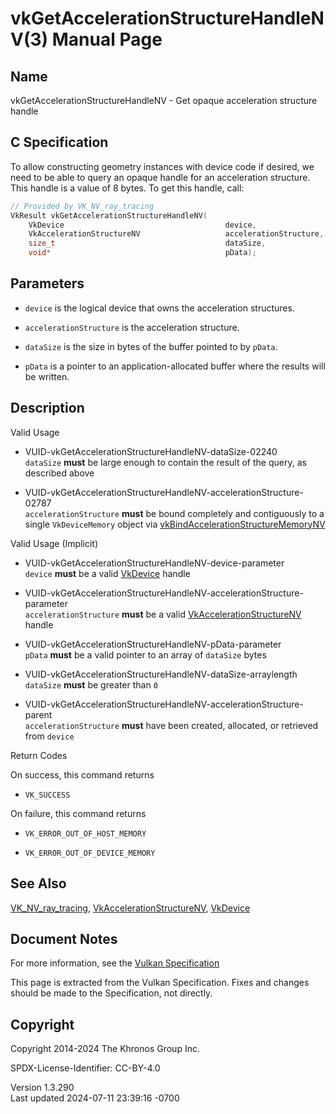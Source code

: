 # vkGetAccelerationStructureHandleNV(3) Manual Page

## Name

vkGetAccelerationStructureHandleNV - Get opaque acceleration structure
handle



## <a href="#_c_specification" class="anchor"></a>C Specification

To allow constructing geometry instances with device code if desired, we
need to be able to query an opaque handle for an acceleration structure.
This handle is a value of 8 bytes. To get this handle, call:

``` c
// Provided by VK_NV_ray_tracing
VkResult vkGetAccelerationStructureHandleNV(
    VkDevice                                    device,
    VkAccelerationStructureNV                   accelerationStructure,
    size_t                                      dataSize,
    void*                                       pData);
```

## <a href="#_parameters" class="anchor"></a>Parameters

- `device` is the logical device that owns the acceleration structures.

- `accelerationStructure` is the acceleration structure.

- `dataSize` is the size in bytes of the buffer pointed to by `pData`.

- `pData` is a pointer to an application-allocated buffer where the
  results will be written.

## <a href="#_description" class="anchor"></a>Description

Valid Usage

- <a href="#VUID-vkGetAccelerationStructureHandleNV-dataSize-02240"
  id="VUID-vkGetAccelerationStructureHandleNV-dataSize-02240"></a>
  VUID-vkGetAccelerationStructureHandleNV-dataSize-02240  
  `dataSize` **must** be large enough to contain the result of the
  query, as described above

- <a
  href="#VUID-vkGetAccelerationStructureHandleNV-accelerationStructure-02787"
  id="VUID-vkGetAccelerationStructureHandleNV-accelerationStructure-02787"></a>
  VUID-vkGetAccelerationStructureHandleNV-accelerationStructure-02787  
  `accelerationStructure` **must** be bound completely and contiguously
  to a single `VkDeviceMemory` object via
  [vkBindAccelerationStructureMemoryNV](https://registry.khronos.org/vulkan/specs/1.3-extensions/man/html/vkBindAccelerationStructureMemoryNV.html)

Valid Usage (Implicit)

- <a href="#VUID-vkGetAccelerationStructureHandleNV-device-parameter"
  id="VUID-vkGetAccelerationStructureHandleNV-device-parameter"></a>
  VUID-vkGetAccelerationStructureHandleNV-device-parameter  
  `device` **must** be a valid [VkDevice](https://registry.khronos.org/vulkan/specs/1.3-extensions/man/html/VkDevice.html) handle

- <a
  href="#VUID-vkGetAccelerationStructureHandleNV-accelerationStructure-parameter"
  id="VUID-vkGetAccelerationStructureHandleNV-accelerationStructure-parameter"></a>
  VUID-vkGetAccelerationStructureHandleNV-accelerationStructure-parameter  
  `accelerationStructure` **must** be a valid
  [VkAccelerationStructureNV](https://registry.khronos.org/vulkan/specs/1.3-extensions/man/html/VkAccelerationStructureNV.html) handle

- <a href="#VUID-vkGetAccelerationStructureHandleNV-pData-parameter"
  id="VUID-vkGetAccelerationStructureHandleNV-pData-parameter"></a>
  VUID-vkGetAccelerationStructureHandleNV-pData-parameter  
  `pData` **must** be a valid pointer to an array of `dataSize` bytes

- <a href="#VUID-vkGetAccelerationStructureHandleNV-dataSize-arraylength"
  id="VUID-vkGetAccelerationStructureHandleNV-dataSize-arraylength"></a>
  VUID-vkGetAccelerationStructureHandleNV-dataSize-arraylength  
  `dataSize` **must** be greater than `0`

- <a
  href="#VUID-vkGetAccelerationStructureHandleNV-accelerationStructure-parent"
  id="VUID-vkGetAccelerationStructureHandleNV-accelerationStructure-parent"></a>
  VUID-vkGetAccelerationStructureHandleNV-accelerationStructure-parent  
  `accelerationStructure` **must** have been created, allocated, or
  retrieved from `device`

Return Codes

On success, this command returns  
- `VK_SUCCESS`

On failure, this command returns  
- `VK_ERROR_OUT_OF_HOST_MEMORY`

- `VK_ERROR_OUT_OF_DEVICE_MEMORY`

## <a href="#_see_also" class="anchor"></a>See Also

[VK_NV_ray_tracing](https://registry.khronos.org/vulkan/specs/1.3-extensions/man/html/VK_NV_ray_tracing.html),
[VkAccelerationStructureNV](https://registry.khronos.org/vulkan/specs/1.3-extensions/man/html/VkAccelerationStructureNV.html),
[VkDevice](https://registry.khronos.org/vulkan/specs/1.3-extensions/man/html/VkDevice.html)

## <a href="#_document_notes" class="anchor"></a>Document Notes

For more information, see the <a
href="https://registry.khronos.org/vulkan/specs/1.3-extensions/html/vkspec.html#vkGetAccelerationStructureHandleNV"
target="_blank" rel="noopener">Vulkan Specification</a>

This page is extracted from the Vulkan Specification. Fixes and changes
should be made to the Specification, not directly.

## <a href="#_copyright" class="anchor"></a>Copyright

Copyright 2014-2024 The Khronos Group Inc.

SPDX-License-Identifier: CC-BY-4.0

Version 1.3.290  
Last updated 2024-07-11 23:39:16 -0700
